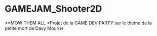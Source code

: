 # GAMEJAM_Shooter2D
**MOW THEM ALL
*Projet de la GAME DEV PARTY sur le theme de la petite mort de Davy Mourier
